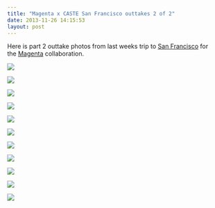 ```yaml
---
title: "Magenta x CASTE San Francisco outtakes 2 of 2"
date: 2013-11-26 14:15:53
layout: post
---
```


<p>Here is part 2 outtake photos from last weeks trip to <a href="http://www.youtube.com/watch?v=n32-FRbLeI4">San Francisco</a> for the <a href="http://www.magentaskateboards.com/">Magenta</a> collaboration.</p>
<p><img src="http://media.tumblr.com/e63fd2cdac2a936408c83d6e80e0c9d0/tumblr_inline_mwvjifH4Sk1rf4blg.jpg"/></p>
<p><img src="http://media.tumblr.com/d1b4e051c7b296faf721b2af91ef26c5/tumblr_inline_mwvjiiG0sQ1rf4blg.jpg"/></p>
<p><img src="http://media.tumblr.com/ccd055c748d973a699a43943d3f1ac66/tumblr_inline_mwvjinmzJi1rf4blg.jpg"/></p>
<p><img src="http://media.tumblr.com/883e2654d1565110ed0712ffce0d97cd/tumblr_inline_mwvjirXXMr1rf4blg.jpg"/></p>
<p><img src="http://media.tumblr.com/419b35d67248e77e765f0ee2b2202cb6/tumblr_inline_mwvjivO1Sr1rf4blg.jpg"/></p>
<p><img src="http://media.tumblr.com/65e374d3a017ac5490c3f72e5acaf3e0/tumblr_inline_mwvjizQHfn1rf4blg.jpg"/></p>
<p><img src="http://media.tumblr.com/9d6cad48eb4b8f95ef3944ba73448946/tumblr_inline_mwvjj4h5Ji1rf4blg.jpg"/></p>
<p><img src="http://media.tumblr.com/9d147a6f8c9f2ce6b4299a282584978c/tumblr_inline_mwvjj8dDAC1rf4blg.jpg"/></p>
<p><img src="http://media.tumblr.com/7343f3160c5ce35963bf78733cfab64e/tumblr_inline_mwvjjejYnQ1rf4blg.jpg"/></p>
<p><img src="http://media.tumblr.com/659eb27ff43d5c3e9a76a319a25d2cf7/tumblr_inline_mwvjjhzloU1rf4blg.jpg"/></p>
<p><img src="http://media.tumblr.com/b349e425665cbf13ae97ff6da2adda28/tumblr_inline_mwvjjm1x3O1rf4blg.jpg"/></p>
